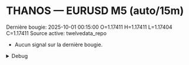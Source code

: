 # THANOS — EURUSD M5 (auto/15m)
Dernière bougie: 2025-10-01 00:15:00  O=1.17411  H=1.17411  L=1.17404  C=1.17411
Source active: twelvedata_repo

- Aucun signal sur la dernière bougie.

<details><summary>Debug</summary>

- TD_API_KEY manquant.

</details>